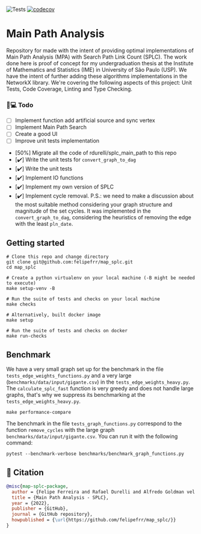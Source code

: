 ![Tests](https://github.com/felipefrr/map_splc/actions/workflows/tests.yml/badge.svg) [![codecov](https://codecov.io/gh/felipefrr/map_splc/branch/main/graph/badge.svg?token=O1ZP96FUIM)](https://codecov.io/gh/felipefrr/map_splc)

# Main Path Analysis

Repository for made with the intent of providing optimal implementations of Main Path Analysis (MPA) with Search Path Link Count (SPLC). The work done here is proof of concept for my undergraduation thesis at the Institute of Mathematics and Statistics (IME) in University of São Paulo (USP).
We have the intent of further adding these algorithms implementations in the NetworkX library.
We're covering the following aspects of this project: Unit Tests, Code Coverage, Linting and Type Checking.

### 📝💻 Todo
- [ ] Implement function add artificial source and sync vertex
- [ ] Implement Main Path Search
- [ ] Create a good UI
- [ ] Improve unit tests implementation
- [50%] Migrate all the code of rdurelli/splc_main_path to this repo
- [✔️] Write the unit tests for `convert_graph_to_dag`
- [✔️] Write the unit tests
- [✔️] Implement IO functions
- [✔️] Implement my own version of SPLC
- [✔️] Implement cycle removal. P.S.: we need to make a discussion about the most suitable method considering your graph structure and magnitude of the set cycles. It was implemented in the `convert_graph_to_dag`, considering the heuristics of removing the edge with the least `pln_date`.

## Getting started
```
# Clone this repo and change directory
git clone git@github.com:felipefrr/map_splc.git
cd map_splc

# Create a python virtualenv on your local machine (-B might be needed to execute)
make setup-venv -B

# Run the suite of tests and checks on your local machine
make checks

# Alternatively, built docker image
make setup

# Run the suite of tests and checks on docker
make run-checks
```

## Benchmark

We have a very small graph set up for the benchmark in the file `tests_edge_weights_functions.py` and a very large (`benchmarks/data/input/gigante.csv`) in the `tests_edge_weights_heavy.py`. The `calculate_splc_fast` function is very greedy and does not handle large graphs, that's why we suppress its benchmarking at the `tests_edge_weights_heavy.py`. 
```
make performance-compare
```
The benchmark in the file `tests_graph_functions.py` correspond to the function `remove_cycles` with the large graph `benchmarks/data/input/gigante.csv`. You can run it with the following command:
```
pytest --benchmark-verbose benchmarks/benchmark_graph_functions.py
```

## 📃 Citation

```bibtex
@misc{map-splc-package,
  author = {Felipe Ferreira and Rafael Durelli and Alfredo Goldman vel Lejbman},
  title = {Main Path Analysis - SPLC},
  year = {2022},
  publisher = {GitHub},
  journal = {GitHub repository},
  howpublished = {\url{https://github.com/felipefrr/map_splc/}}
}
```
